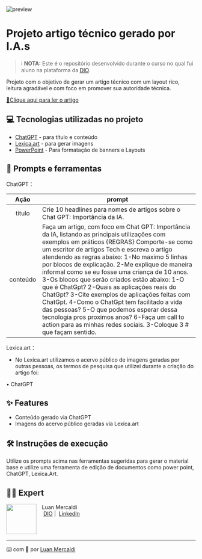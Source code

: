 ![preview](https://github.com/user-attachments/assets/2ea2fcb2-6fb8-4a94-b3ac-3074082dbe41)

# Projeto artigo técnico gerado por I.A.s


 > ℹ️ **NOTA:** Este é o repositório desenvolvido durante o curso no qual fui aluno na plataforma da [DIO](https://dio.me).


Projeto com o objetivo de gerar um artigo técnico com um layout rico, leitura agradável e com foco em promover sua autoridade técnica.

<a href="https://www.dio.me/articles/chat-gpt-a-inteligencia-artificial-que-esta-mudando-o-mundo" title="View PDF now"> 📕Clique aqui para ler o artigo</a>


## 💻 Tecnologias utilizadas no projeto


- [ChatGPT](https://chat.openai.com/) - para título e conteúdo
- [Lexica.art](https://lexica.art/) - para gerar imagens
- [PowerPoint](https://www.microsoft.com/en/microsoft-365/powerpoint) - Para formatação de banners e Layouts


## 📄 Prompts e ferramentas


ChatGPT：

|   Ação   | prompt                                                                                                                                                                                                                                                                         |
| :------: | ------------------------------------------------------------------------------------------------------------------------------------------------------------------------------------------------------------------------------------------------------------------------------ |
|  título  | Crie 10 headlines para nomes de artigos sobre o Chat GPT: Importância da IA.                                                                                                                                                                                                    |
| conteúdo | Faça um artigo, com foco em Chat GPT: Importância da IA, listando as principais utilizações com exemplos em práticos {REGRAS} Comporte-se como um escritor de artigos Tech e escreva o artigo atendendo as regras abaixo: 1-No maximo 5 linhas por blocos de explicação. 2-Me explique de maneira informal como se eu fosse uma criança de 10 anos. 3-Os blocos que serão criados estão abaixo: 1-O que é ChatGpt? 2-Quais as aplicações reais do ChatGpt? 3-Cite exemplos de aplicações feitas com ChatGpt. 4-Como o ChatGpt tem facilitado a vida das pessoas? 5-O que podemos esperar dessa tecnologia pros proximos anos? 6-Faça um call to action para as minhas redes sociais. 3-Coloque 3 # que façam sentido.|


Lexica.art：

- No Lexica.art utilizamos o acervo público de imagens geradas por outras pessoas, os termos de pesquisa que utilizei durante a criação do artigo foi:

• ChatGPT


## ✨ Features


- Conteúdo gerado via ChatGPT
- Imagens do acervo público geradas via Lexica.art


## 🛠️ Instruções de execução


Utilize os prompts acima nas ferramentas sugeridas para gerar o material base e utilize uma ferramenta de edição de documentos como power point, ChatGPT, Lexica.Art.


## 👨‍💻 Expert

<p>
    <img 
      align=left 
      margin=10 
      width=80 
      src="https://github.com/user-attachments/assets/445d5b33-1db7-4cb4-a54b-a11a691de257"
    />
    <p>&nbsp&nbsp&nbspLuan Mercaldi<br>
    &nbsp&nbsp&nbsp
    <a href="https://www.dio.me/users/luanwp">
    DIO</a>&nbsp;|&nbsp;
    <a href="https://www.linkedin.com/in/luan-willian-ponchio-mercaldi-88080890/">LinkedIn</a>
</p>
<br/><br/>
<p>

---

⌨️ com 💜 por [Luan Mercaldi](https://github.com/LuanMercaldi)
